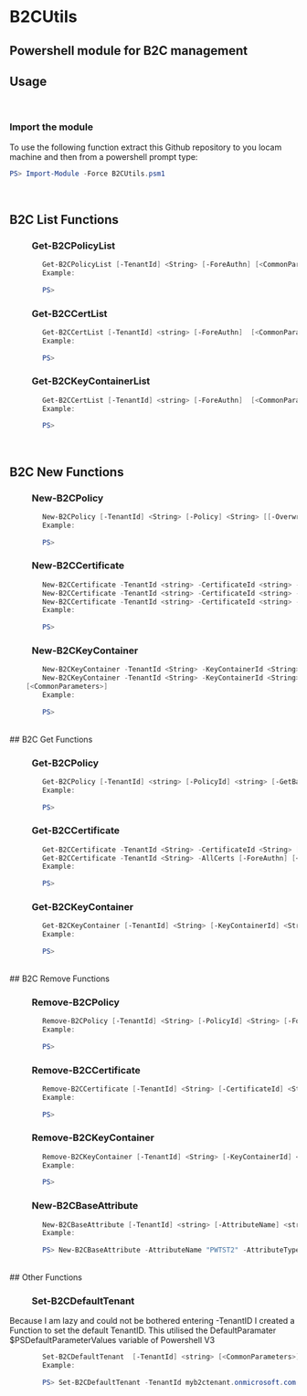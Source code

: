 **B2CUtils**
===================

Powershell module for B2C management
----------


**Usage**
-----

<br/>


### Import the module
To use the following function extract this Github repository to you locam machine and then from a powershell  prompt type:
```powershell
PS> Import-Module -Force B2CUtils.psm1
```

<br/>

## B2C List Functions

### &nbsp;&nbsp;&nbsp;&nbsp;&nbsp;&nbsp;&nbsp;&nbsp;&nbsp;&nbsp;Get-B2CPolicyList

```powershell
		Get-B2CPolicyList [-TenantId] <String> [-ForeAuthn] [<CommonParameters>]
        Example:
        		
		PS>         
```
### &nbsp;&nbsp;&nbsp;&nbsp;&nbsp;&nbsp;&nbsp;&nbsp;&nbsp;&nbsp;Get-B2CCertList

```powershell
		Get-B2CCertList [-TenantId] <string> [-ForeAuthn]  [<CommonParameters>]
        Example:
        		
		PS>         
```
### &nbsp;&nbsp;&nbsp;&nbsp;&nbsp;&nbsp;&nbsp;&nbsp;&nbsp;&nbsp;Get-B2CKeyContainerList
```powershell
		Get-B2CCertList [-TenantId] <string> [-ForeAuthn]  [<CommonParameters>]
        Example:
        		
		PS>         
```

<br/>

## B2C New Functions


### &nbsp;&nbsp;&nbsp;&nbsp;&nbsp;&nbsp;&nbsp;&nbsp;&nbsp;&nbsp;New-B2CPolicy

```powershell
		New-B2CPolicy [-TenantId] <String> [-Policy] <String> [[-OverwriePolicy] <Boolean>] [-ForeAuthn] [<CommonParameters>]
        Example:
        		
		PS>         
```
### &nbsp;&nbsp;&nbsp;&nbsp;&nbsp;&nbsp;&nbsp;&nbsp;&nbsp;&nbsp;New-B2CCertificate

```powershell
		New-B2CCertificate -TenantId <string> -CertificateId <string> -CertificateFile <string> [-Password <string>] [-ForeAuthn]  [<CommonParameters>]
		New-B2CCertificate -TenantId <string> -CertificateId <string> -NewCertSubject <string> [-NewSelfSignedCert] [-ForeAuthn]  [<CommonParameters>]
		New-B2CCertificate -TenantId <string> -CertificateId <string> -Certificate <X509Certificate2> [-Password <string>] [-ForeAuthn]  [<CommonParameters>]
        Example:
        		
		PS>         
```
### &nbsp;&nbsp;&nbsp;&nbsp;&nbsp;&nbsp;&nbsp;&nbsp;&nbsp;&nbsp;New-B2CKeyContainer

```powershell
		New-B2CKeyContainer -TenantId <String> -KeyContainerId <String> -UnencodedString <String> [-OverwriteIfExists] [<CommonParameters>]
		New-B2CKeyContainer -TenantId <String> -KeyContainerId <String> -keyId <String> -SecretType <String> -Expiration <Int64> -DeltaNotBefore <Int64> -keySize <String> [-OverwriteIfExists]
    [<CommonParameters>]
        Example:
        		
		PS>         
```

<br/>
## B2C Get Functions


### &nbsp;&nbsp;&nbsp;&nbsp;&nbsp;&nbsp;&nbsp;&nbsp;&nbsp;&nbsp;Get-B2CPolicy

```powershell
		Get-B2CPolicy [-TenantId] <string> [-PolicyId] <string> [-GetBasePolicies] [-ForeAuthn]  [<CommonParameters>]
        Example:
        		
		PS>         
```
### &nbsp;&nbsp;&nbsp;&nbsp;&nbsp;&nbsp;&nbsp;&nbsp;&nbsp;&nbsp;Get-B2CCertificate

```powershell
		Get-B2CCertificate -TenantId <String> -CertificateId <String> [-ForeAuthn] [<CommonParameters>]
		Get-B2CCertificate -TenantId <String> -AllCerts [-ForeAuthn] [<CommonParameters>]
        Example:
        		
		PS>         
```
### &nbsp;&nbsp;&nbsp;&nbsp;&nbsp;&nbsp;&nbsp;&nbsp;&nbsp;&nbsp;Get-B2CKeyContainer

```powershell
		Get-B2CKeyContainer [-TenantId] <String> [-KeyContainerId] <String> [-ForeAuthn] [<CommonParameters>]
        Example:
        		
		PS>         
```

<br/>
## B2C Remove Functions


### &nbsp;&nbsp;&nbsp;&nbsp;&nbsp;&nbsp;&nbsp;&nbsp;&nbsp;&nbsp;Remove-B2CPolicy

```powershell
		Remove-B2CPolicy [-TenantId] <String> [-PolicyId] <String> [-ForeAuthn] [<CommonParameters>]
        Example:
        		
		PS> 
```

### &nbsp;&nbsp;&nbsp;&nbsp;&nbsp;&nbsp;&nbsp;&nbsp;&nbsp;&nbsp;Remove-B2CCertificate

```powershell
		Remove-B2CCertificate [-TenantId] <String> [-CertificateId] <String> [-ForeAuthn] [<CommonParameters>]
        Example:
		
		PS> 
```
### &nbsp;&nbsp;&nbsp;&nbsp;&nbsp;&nbsp;&nbsp;&nbsp;&nbsp;&nbsp;Remove-B2CKeyContainer

```powershell 
		Remove-B2CKeyContainer [-TenantId] <String> [-KeyContainerId] <String> [-ForeAuthn] [<CommonParameters>]
		Example:
		
		PS> 
```

### &nbsp;&nbsp;&nbsp;&nbsp;&nbsp;&nbsp;&nbsp;&nbsp;&nbsp;&nbsp;New-B2CBaseAttribute

```powershell 
		New-B2CBaseAttribute [-TenantId] <string> [-AttributeName] <string> [-AttributeType] <B2CAttributeType> {String | Boolean | Duration | DateTime | Int | Date | StringCollection | Long} [[-AttributeDescription] <string>] [-ForeAuthn]  [<CommonParameters>]
		Example:
		
		PS> New-B2CBaseAttribute -AttributeName "PWTST2" -AttributeType StringCdollection -AttributeDescription "TESTING"
```


<br/>
## Other Functions


### &nbsp;&nbsp;&nbsp;&nbsp;&nbsp;&nbsp;&nbsp;&nbsp;&nbsp;&nbsp;Set-B2CDefaultTenant
Because I am lazy and could not be bothered entering -TenantID I created a Function to set the default TenantID. This utilised the DefaultParamater $PSDefaultParameterValues variable of Powershell V3
```powershell
		Set-B2CDefaultTenant  [-TenantId] <string> [<CommonParameters>]
        Example:
		
		PS> Set-B2CDefaultTenant -TenantId myb2ctenant.onmicrosoft.com
```

